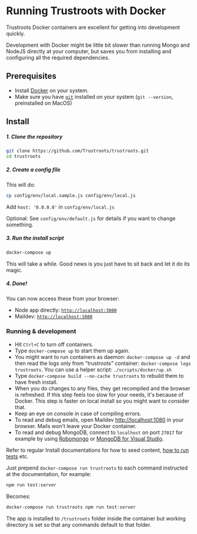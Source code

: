 # Running Trustroots with Docker

Trustroots Docker containers are excellent for getting into development quickly.

Development with Docker might be little bit slower than running Mongo and NodeJS directly at your computer, but saves you from installing and configuring all the required dependencies.

## Prerequisites

- Install [Docker](https://www.docker.com/get-started) on your system.
- Make sure you have [`git`](https://git-scm.com/) installed on your system (`git --version`, preinstalled on MacOS)

## Install

##### 1. Clone the repository

```bash
git clone https://github.com/Trustroots/trustroots.git
cd trustroots
```

##### 2. Create a config file

This will do:

```bash
cp config/env/local.sample.js config/env/local.js
```

Add `host: '0.0.0.0'` in `config/env/local.js`

Optional: See `config/env/default.js` for details if you want to change something.

##### 3. Run the install script

```bash
docker-compose up
```

This will take a while. Good news is you just have to sit back and let it do its magic.

##### 4. Done!

You can now access these from your browser:

- Node app directly: [`http://localhost:3000`](http://localhost:3000)
- Maildev: [`http://localhost:1080`](http://localhost:1080)

### Running & development

- Hit `Ctrl+C` to turn off containers.
- Type `docker-compose up` to start them up again.
- You might want to run containers as daemon: `docker-compose up -d` and then read the logs only from "trustroots" container: `docker-compose logs trustroots`. You can use a helper script: `./scripts/docker/up.sh`
- Type `docker-compose build --no-cache trustroots` to rebuild them to have fresh install.
- When you do changes to any files, they get recompiled and the browser is refreshed. If this step feels too slow for your needs, it's because of Docker. This step is faster on local install so you might want to consider that.
- Keep an eye on console in case of compiling errors.
- To read and debug emails, open Maildev [http://localhost:1080](http://localhost:1080) in your browser. Mails won't leave your Docker container.
- To read and debug MongoDB, connect to `localhost` on port `27017` for example by using [Robomongo](https://robomongo.org/) or [MongoDB for Visual Studio](https://marketplace.visualstudio.com/items?itemName=mongodb.mongodb-vscode).

Refer to regular Install documentations for how to seed content, [how to run tests](Install.html#running-tests) etc.

Just prepend `docker-compose run trustroots` to each command instructed at the documentation, for example:

```bash
npm run test:server
```

Becomes:

```bash
docker-compose run trustroots npm run test:server
```

The app is installed to `/trustroots` folder inside the container but working directory is set so that any commands default to that folder.
